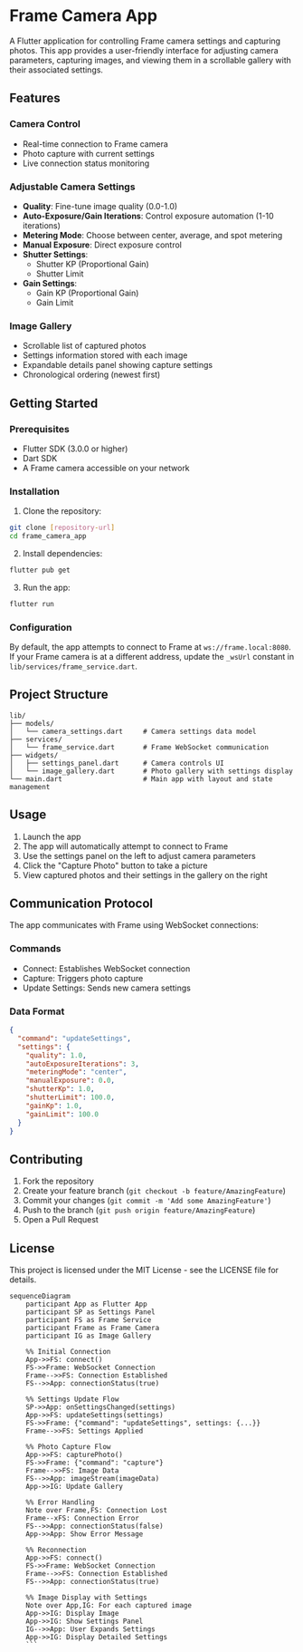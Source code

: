 # Frame Camera App

A Flutter application for controlling Frame camera settings and capturing photos. This app provides a user-friendly interface for adjusting camera parameters, capturing images, and viewing them in a scrollable gallery with their associated settings.

## Features

### Camera Control
- Real-time connection to Frame camera
- Photo capture with current settings
- Live connection status monitoring

### Adjustable Camera Settings
- **Quality**: Fine-tune image quality (0.0-1.0)
- **Auto-Exposure/Gain Iterations**: Control exposure automation (1-10 iterations)
- **Metering Mode**: Choose between center, average, and spot metering
- **Manual Exposure**: Direct exposure control
- **Shutter Settings**:
  - Shutter KP (Proportional Gain)
  - Shutter Limit
- **Gain Settings**:
  - Gain KP (Proportional Gain)
  - Gain Limit

### Image Gallery
- Scrollable list of captured photos
- Settings information stored with each image
- Expandable details panel showing capture settings
- Chronological ordering (newest first)

## Getting Started

### Prerequisites
- Flutter SDK (3.0.0 or higher)
- Dart SDK
- A Frame camera accessible on your network

### Installation

1. Clone the repository:
```bash
git clone [repository-url]
cd frame_camera_app
```

2. Install dependencies:
```bash
flutter pub get
```

3. Run the app:
```bash
flutter run
```

### Configuration

By default, the app attempts to connect to Frame at `ws://frame.local:8080`. If your Frame camera is at a different address, update the `_wsUrl` constant in `lib/services/frame_service.dart`.

## Project Structure

```
lib/
├── models/
│   └── camera_settings.dart     # Camera settings data model
├── services/
│   └── frame_service.dart       # Frame WebSocket communication
├── widgets/
│   ├── settings_panel.dart      # Camera controls UI
│   └── image_gallery.dart       # Photo gallery with settings display
└── main.dart                    # Main app with layout and state management
```

## Usage

1. Launch the app
2. The app will automatically attempt to connect to Frame
3. Use the settings panel on the left to adjust camera parameters
4. Click the "Capture Photo" button to take a picture
5. View captured photos and their settings in the gallery on the right

## Communication Protocol

The app communicates with Frame using WebSocket connections:

### Commands
- Connect: Establishes WebSocket connection
- Capture: Triggers photo capture
- Update Settings: Sends new camera settings

### Data Format
```json
{
  "command": "updateSettings",
  "settings": {
    "quality": 1.0,
    "autoExposureIterations": 3,
    "meteringMode": "center",
    "manualExposure": 0.0,
    "shutterKp": 1.0,
    "shutterLimit": 100.0,
    "gainKp": 1.0,
    "gainLimit": 100.0
  }
}
```

## Contributing

1. Fork the repository
2. Create your feature branch (`git checkout -b feature/AmazingFeature`)
3. Commit your changes (`git commit -m 'Add some AmazingFeature'`)
4. Push to the branch (`git push origin feature/AmazingFeature`)
5. Open a Pull Request

## License

This project is licensed under the MIT License - see the LICENSE file for details.
```mermaid
sequenceDiagram
    participant App as Flutter App
    participant SP as Settings Panel
    participant FS as Frame Service
    participant Frame as Frame Camera
    participant IG as Image Gallery

    %% Initial Connection
    App->>FS: connect()
    FS->>Frame: WebSocket Connection
    Frame-->>FS: Connection Established
    FS-->>App: connectionStatus(true)
    
    %% Settings Update Flow
    SP->>App: onSettingsChanged(settings)
    App->>FS: updateSettings(settings)
    FS->>Frame: {"command": "updateSettings", settings: {...}}
    Frame-->>FS: Settings Applied
    
    %% Photo Capture Flow
    App->>FS: capturePhoto()
    FS->>Frame: {"command": "capture"}
    Frame-->>FS: Image Data
    FS-->>App: imageStream(imageData)
    App->>IG: Update Gallery
    
    %% Error Handling
    Note over Frame,FS: Connection Lost
    Frame--xFS: Connection Error
    FS-->>App: connectionStatus(false)
    App->>App: Show Error Message
    
    %% Reconnection
    App->>FS: connect()
    FS->>Frame: WebSocket Connection
    Frame-->>FS: Connection Established
    FS-->>App: connectionStatus(true)
    
    %% Image Display with Settings
    Note over App,IG: For each captured image
    App->>IG: Display Image
    App->>IG: Show Settings Panel
    IG-->>App: User Expands Settings
    App->>IG: Display Detailed Settings
    ```